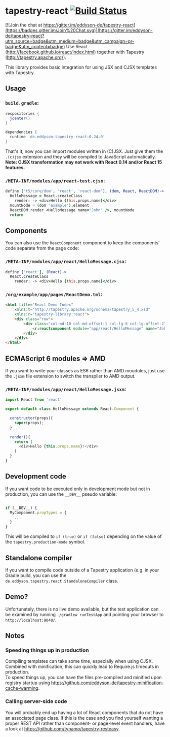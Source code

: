 # tapestry-react [![Build Status](https://travis-ci.org/eddyson-de/tapestry-react.svg?branch=master)](https://travis-ci.org/eddyson-de/tapestry-react)

[![Join the chat at https://gitter.im/eddyson-de/tapestry-react](https://badges.gitter.im/Join%20Chat.svg)](https://gitter.im/eddyson-de/tapestry-react?utm_source=badge&utm_medium=badge&utm_campaign=pr-badge&utm_content=badge)
Use React (http://facebook.github.io/react/index.html) together with Tapestry (http://tapestry.apache.org/).

This library provides basic integration for using JSX and CJSX templates with Tapestry.

## Usage


### `build.gradle`:
```groovy
respositories {
  jcenter()
}

dependencies {
  runtime 'de.eddyson:tapestry-react:0.24.0'
}

```

That's it, now you can import modules written in (C)JSX. Just give them the `.(c)jsx` extension and they will be compiled to JavaScript automatically.  
**Note: CJSX transformation may not work with React 0.14 and/or React 15 features.** 

### `/META-INF/modules/app/react-test.cjsx`:
```coffeescript
define ['t5/core/dom', 'react', 'react-dom'], (dom, React, ReactDOM)->
  HelloMessage = React.createClass
    render: -> <div>Hello {this.props.name}</div>
  mountNode = (dom 'example').element
  ReactDOM.render <HelloMessage name="John" />, mountNode
  return
```

## Components
You can also use the `ReactComponent` component to keep the components' code separate from the page code:

### `/META-INF/modules/app/react/HelloMessage.cjsx`:
```coffeescript
define ['react'], (React)->
  React.createClass
    render: -> <div>Hello {this.props.name}</div>

```

### `/org/example/app/pages/ReactDemo.tml`:
```html
<html title="React Demo Index"
	xmlns:t="http://tapestry.apache.org/schema/tapestry_5_4.xsd"
	xmlns:r="tapestry-library:react">
	<div class="row">
		<div class="col-md-10 col-md-offset-1 col-lg-8 col-lg-offset-2">
			<r:reactcomponent module="app/react/HelloMessage" name="John"/>
		</div>
	</div>
</html>
```

## ECMAScript 6 modules => AMD
If you want to write your classes as ES6 rather than AMD moudules, just use the `.jsxm` file extension to switch the transpiler to AMD output.

### `/META-INF/modules/app/react/HelloMessage.jsxm`:
```javascript
import React from 'react'

export default class HelloMessage extends React.Component {

  constructor(props){
    super(props);  
  }
  
  render(){
    return (
      <div>Hello {this.props.name}!</div>
    )
  }
}

```
## Development code
If you want code to be executed only in development mode but not in production, you can use the `__DEV__` pseudo variable:
```javascript

if (__DEV__) {
  MyComponent.propTypes = {
    ...
  }
}

```
This will be compiled to `if (true)` or `if (false)` depending on the value of the `tapestry.production-mode` symbol.

## Standalone compiler
If you want to compile code outside of a Tapestry application (e.g. in your Gradle build, you can use the `de.eddyson.tapestry.react.StandaloneCompiler` class.


## Demo?
Unfortunately, there is no live demo available, but the test application can be examined by running `./gradlew runTestApp` and pointing your browser to `http://localhost:9040/`.

## Notes
### Speeding things up in production
Compiling templates can take some time, especially when using CJSX. Combined with minification, this can quickly lead to Require.js timeouts in production.  
To speed things up, you can have the files pre-compiled and minified upon registry startup using https://github.com/eddyson-de/tapestry-minification-cache-warming.
### Calling server-side code
You will probably end up having a lot of React components that do not have an associated page class. If this is the case and you find yourself wanting a proper REST API rather than component- or page-level event handlers, have a look at https://github.com/tynamo/tapestry-resteasy.
